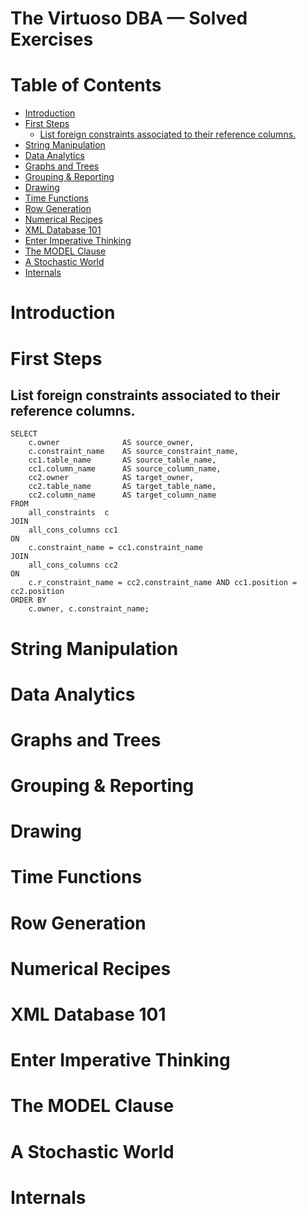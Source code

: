 # The Virtuoso DBA — Solved Exercises


# Table of Contents

<!-- toc -->

- [Introduction](#introduction)
- [First Steps](#first-steps)
  * [List foreign constraints associated to their reference columns.](#list-foreign-constraints-associated-to-their-reference-columns)
- [String Manipulation](#string-manipulation)
- [Data Analytics](#data-analytics)
- [Graphs and Trees](#graphs-and-trees)
- [Grouping & Reporting](#grouping--reporting)
- [Drawing](#drawing)
- [Time Functions](#time-functions)
- [Row Generation](#row-generation)
- [Numerical Recipes](#numerical-recipes)
- [XML Database 101](#xml-database-101)
- [Enter Imperative Thinking](#enter-imperative-thinking)
- [The MODEL Clause](#the-model-clause)
- [A Stochastic World](#a-stochastic-world)
- [Internals](#internals)

<!-- tocstop -->

# Introduction


# First Steps

## List foreign constraints associated to their reference columns.

    SELECT
        c.owner              AS source_owner,
        c.constraint_name    AS source_constraint_name,
        cc1.table_name       AS source_table_name,
        cc1.column_name      AS source_column_name,
        cc2.owner            AS target_owner,
        cc2.table_name       AS target_table_name,
        cc2.column_name      AS target_column_name
    FROM
        all_constraints  c
    JOIN
        all_cons_columns cc1
    ON
        c.constraint_name = cc1.constraint_name
    JOIN
        all_cons_columns cc2
    ON
        c.r_constraint_name = cc2.constraint_name AND cc1.position = cc2.position
    ORDER BY
        c.owner, c.constraint_name;


# String Manipulation


# Data Analytics


# Graphs and Trees


# Grouping & Reporting


# Drawing


# Time Functions


# Row Generation


# Numerical Recipes


# XML Database 101


# Enter Imperative Thinking


# The MODEL Clause


# A Stochastic World


# Internals


